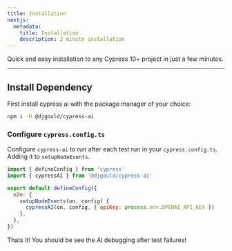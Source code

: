 ```yaml
---
title: Installation
nextjs:
  metadata:
    title: Installation
    description: 2 minute installation
---
```


Quick and easy installation to any Cypress 10+ project in just a few minutes.

---

## Install Dependency

First install cypress ai with the package manager of your choice:

```bash
npm i -D @djgould/cypress-ai
```

### Configure `cypress.config.ts`

Configure `cypress-ai` to run after each test run in your `cypress.config.ts`. Adding it to `setupNodeEvents`.

```js
import { defineConfig } from 'cypress'
import { cypressAI } from '@djgould/cypress-ai'

export default defineConfig({
  e2e: {
    setupNodeEvents(on, config) {
      cypressAI(on, config, { apiKey: process.env.OPENAI_API_KEY })
    },
  },
})
```

Thats it! You should be see the AI debugging after test failures!
